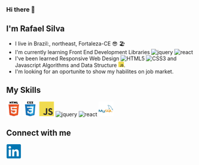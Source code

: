 ### Hi there 👋
## I'm Rafael Silva
- I live in Brazil:, northeast, Fortaleza-CE 😎 🏖️
- I'm currently learning Front End Development Libraries <img src="https://cdn.jsdelivr.net/gh/devicons/devicon/icons/jquery/jquery-original.svg" alt="jquery" width="15" height="15" style="max-width:100%" /> <img src="https://cdn.jsdelivr.net/gh/devicons/devicon/icons/react/react-original.svg" alt="react" width="15" height="15" style="max-width:100%"/>
- I've been learned Responsive Web Design <img src="https://cdn.jsdelivr.net/gh/devicons/devicon/icons/html5/html5-original.svg" alt="HTML5" width="15" height="15" style="max-width:100%" /> <img src="https://cdn.jsdelivr.net/gh/devicons/devicon/icons/css3/css3-original.svg" alt="CSS3" width="15" height="15" style="max-width:100%" /> and Javascript Algorithms and Data Structure <img src="https://raw.githubusercontent.com/devicons/devicon/master/icons/javascript/javascript-original.svg" alt="javascript" width="15" height="15" style="max-width:100%"></img>. 
- I'm looking for an oportunite to show my habilites on job market.

## My Skills
<img src="https://raw.githubusercontent.com/devicons/devicon/master/icons/html5/html5-original-wordmark.svg" alt="html" width="40" height="40" style="max-width:100%;"></img>
<img src="https://raw.githubusercontent.com/devicons/devicon/master/icons/css3/css3-original-wordmark.svg" alt="css" width="40" height="40" style="max-width:100%;"></img>
<img src="https://raw.githubusercontent.com/devicons/devicon/master/icons/javascript/javascript-original.svg" alt="javascript" width="40" height="40" style="max-width:100%"></img>
<img src="https://cdn.jsdelivr.net/gh/devicons/devicon/icons/jquery/jquery-original.svg" alt="jquery" width="40" height="40" style="max-width:100%" />
<img src="https://cdn.jsdelivr.net/gh/devicons/devicon/icons/react/react-original.svg" alt="react" width="40" height="40" style="max-width:100%"/>
<img src="https://raw.githubusercontent.com/devicons/devicon/master/icons/mysql/mysql-original-wordmark.svg" alt="mysql" width="40" height="40" style="max-width:100%;"></img>


## Connect with me
<a href="https://www.linkedin.com/in/rafael-silva-37510274/">
<img src="https://raw.githubusercontent.com/devicons/devicon/master/icons/linkedin/linkedin-original.svg" alt="linkedin" width="40" height="40" style="max-width:100%;"></img>





<!--
**MSilvaRafael/MSilvaRafael** is a ✨ _special_ ✨ repository because its `README.md` (this file) appears on your GitHub profile.

Here are some ideas to get you started:

- 🔭 I’m currently working on ...
- 🌱 I’m currently learning ...
- 👯 I’m looking to collaborate on ...
- 🤔 I’m looking for help with ...
- 💬 Ask me about ...
- 📫 How to reach me: ...
- 😄 Pronouns: ...
- ⚡ Fun fact: ...
-->
